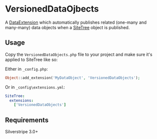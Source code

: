 VersionedDataOjbects
====================

A [DataExtension](http://docs.silverstripe.org/framework/en/reference/dataextension) which automatically publishes related (one-many and many-many)
data objects when a [SiteTree](http://docs.silverstripe.org/framework/en/reference/sitetree) object is published.

Usage
-----

Copy the `VersionedDataObjects.php` file to your project and make sure it's applied to SiteTree like so:

Either in `_config.php`:

```php
Object::add_extension('MyDataObject', 'VersionedDataObjects');
```

Or in `_config\extensions.yml`:

```yml
SiteTree:
  extensions:
    ['VersionedDataObjects']
```

Requirements
------------

Silverstripe 3.0+